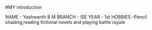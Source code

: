 #MY introduction

NAME - Yashwanth B M
BRANCH - ISE
YEAR - 1st
HOBBIES -Pencil shading,reading fictional novels and playing battle royale





